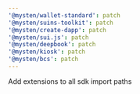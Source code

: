 ```yaml
---
'@mysten/wallet-standard': patch
'@mysten/suins-toolkit': patch
'@mysten/create-dapp': patch
'@mysten/sui.js': patch
'@mysten/deepbook': patch
'@mysten/kiosk': patch
'@mysten/bcs': patch
---
```


Add extensions to all sdk import paths
